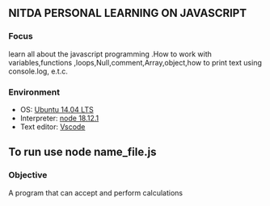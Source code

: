 ## NITDA PERSONAL LEARNING ON JAVASCRIPT

### Focus

learn all about the javascript programming .How to work with variables,functions ,loops,Null,comment,Array,object,how to print text using console.log, e.t.c.

### Environment

- OS: [Ubuntu 14.04 LTS](http://releases.ubuntu.com/14.04/)
- Interpreter: [node 18.12.1](https://node.js.org/en/download/)
- Text editor: [Vscode](https://code.visualstudio.com/)

## To run use node name_file.js

### Objective

A program that can accept and perform calculations
